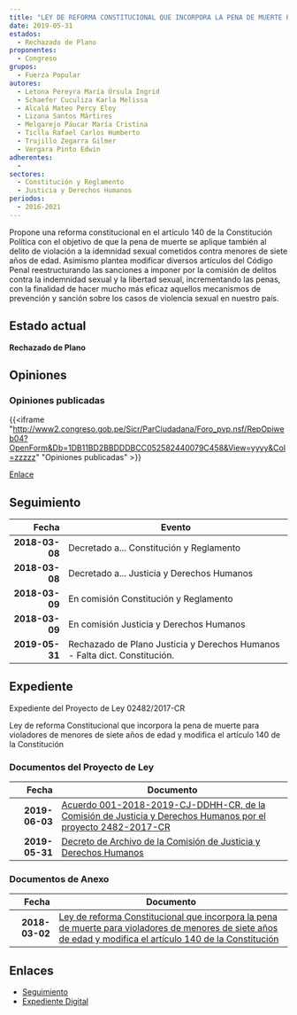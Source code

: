```yaml
---
title: "LEY DE REFORMA CONSTITUCIONAL QUE INCORPORA LA PENA DE MUERTE PARA VIOLADORES DE MENORES DE SIETE AÑOS DE EDAD Y MODIFICA EL ARTÍCULO 140 DE LA CONSTITUCIÓN"
date: 2019-05-31
estados: 
  - Rechazado de Plano
proponentes: 
  - Congreso
grupos: 
  - Fuerza Popular
autores: 
  - Letona Pereyra María Úrsula Ingrid
  - Schaefer Cuculiza Karla Melissa
  - Alcalá Mateo Percy Eloy
  - Lizana Santos Mártires
  - Melgarejo Páucar María Cristina
  - Ticlla Rafael Carlos Humberto
  - Trujillo Zegarra Gilmer
  - Vergara Pinto Edwin
adherentes: 
  - 
sectores: 
  - Constitución y Reglamento
  - Justicia y Derechos Humanos
periodos: 
  - 2016-2021
---
```


Propone una reforma constitucional en el artículo 140 de la Constitución Política con el objetivo de que la pena de muerte se aplique también al delito de violación a la idemnidad sexual cometidos contra menores de siete años de edad. Asimismo plantea modificar diversos artículos del Código Penal reestructurando las sanciones a imponer por la comisión de delitos contra la indemnidad sexual y la libertad sexual, incrementando las penas, con la finalidad de hacer mucho más eficaz aquellos mecanismos de prevención y sanción sobre los casos de violencia sexual en nuestro país.


## Estado actual

**Rechazado de Plano**

## Opiniones

### Opiniones publicadas

{{<iframe "http://www2.congreso.gob.pe/Sicr/ParCiudadana/Foro_pvp.nsf/RepOpiweb04?OpenForm&Db=1DB11BD2BBDDDBCC052582440079C458&View=yyyy&Col=zzzzz" "Opiniones publicadas" >}}

[Enlace](http://www2.congreso.gob.pe/Sicr/ParCiudadana/Foro_pvp.nsf/RepOpiweb04?OpenForm&Db=1DB11BD2BBDDDBCC052582440079C458&View=yyyy&Col=zzzzz)

## Seguimiento

| Fecha | Evento |
|------:|--------|
| **2018-03-08** | Decretado a... Constitución y Reglamento|
| **2018-03-08** | Decretado a... Justicia y Derechos Humanos|
| **2018-03-09** | En comisión Constitución y Reglamento|
| **2018-03-09** | En comisión Justicia y Derechos Humanos|
| **2019-05-31** | Rechazado de Plano Justicia y Derechos Humanos - Falta dict. Constitución.|


## Expediente

Expediente del Proyecto de Ley 02482/2017-CR

Ley de reforma Constitucional que incorpora la pena de muerte para violadores de menores de siete años de edad y modifica el artículo 140 de la Constitución


### Documentos del Proyecto de Ley

| Fecha | Documento |
|------:|--------|
| **2019-06-03** | [Acuerdo 001-2018-2019-CJ-DDHH-CR, de la Comisión de Justicia y Derechos Humanos por el proyecto 2482-2017-CR](http://www.leyes.congreso.gob.pe/Documentos/2016_2021/Decretos/Archivamiento/DA0040620190603.pdf) |
| **2019-05-31** | [Decreto de Archivo de la Comisión de Justicia y Derechos Humanos](http://www.leyes.congreso.gob.pe/Documentos/2016_2021/Decretos/Archivamiento/DA0248220190531.pdf) |

### Documentos de Anexo

| Fecha | Documento |
|------:|--------|
| **2018-03-02** | [Ley de reforma Constitucional que incorpora la pena de muerte para violadores de menores de siete años de edad y modifica el artículo 140 de la Constitución](http://www.leyes.congreso.gob.pe/Documentos/2016_2021/Proyectos_de_Ley_y_de_Resoluciones_Legislativas/PL0248220180302..pdf) |

## Enlaces 

- [Seguimiento](http://www2.congreso.gob.pe/Sicr/TraDocEstProc/CLProLey2016.nsf/f7fff46988ca05b1052578e100829cc7/0f23a7d1e3b4a514052582440079900e?OpenDocument)
- [Expediente Digital](http://www2.congreso.gob.pe/Sicr/TraDocEstProc/CLProLey2016.nsf/f7fff46988ca05b1052578e100829cc7/0f23a7d1e3b4a514052582440079900e?OpenDocument&Click=05257FB7005EB655.eb71d0cf91d8294e05256cdf006b5706/$Body/0.1C6C)
